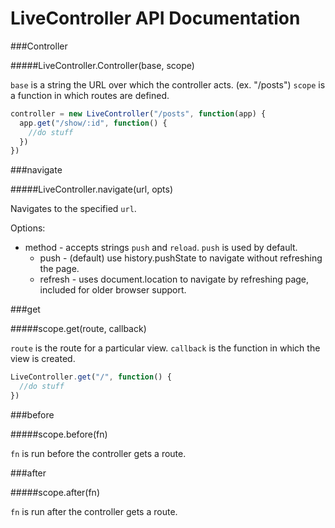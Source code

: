 LiveController API Documentation
================================

###Controller

#####LiveController.Controller(base, scope)

`base` is a string the URL over which the controller acts. (ex. "/posts")
`scope` is a function in which routes are defined.

```javascript
controller = new LiveController("/posts", function(app) {
  app.get("/show/:id", function() {
    //do stuff
  })
})
```

###navigate

#####LiveController.navigate(url, opts)

Navigates to the specified `url`.

Options:
  * method - accepts strings `push` and `reload`. `push` is used by default. 
    * push - (default) use history.pushState to navigate without refreshing the page.
    * refresh - uses document.location to navigate by refreshing page, included for older browser support.

###get

#####scope.get(route, callback)

`route` is the route for a particular view. `callback` is the function in which
the view is created.

```javascript
LiveController.get("/", function() {
  //do stuff
})
```

###before

#####scope.before(fn)

`fn` is run before the controller gets a route.


###after

#####scope.after(fn)

`fn` is run after the controller gets a route.
